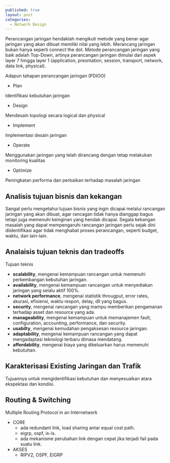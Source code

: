 ```yaml
---
published: true
layout: post
categories:
  - Network Design
---
```

Perancangan jaringan hendaklah mengikuti metode yang benar agar jaringan yang akan dibuat memiliki nilai yang lebih. Merancang jaringan bukan hanya seperti connect the dot. Metode perancangan jaringan yang baik adalah Top-Down, artinya perancangan jaringan dimulai dari aspek layer 7 hingga layer 1 (application, presntation, session, transport, network, data link, physical).

Adapun tahapan perancangan jaringan (PDIOO)
- Plan

Identifikasi kebutuhan jaringan
- Design

Mendesain topologi secara logical dan physical
- Implement

Implementasi desain jaringan
- Operate

Menggunakan jaringan yang telah dirancang dengan tetap melakukan monitoring kualitas
- Optimize

Peningkatan performa dan perbaikan terhadap masalah jaringan

## Analisis tujuan bisnis dan kekangan
Sangat perlu mengetahui tujuan bisnis yang ingin dicapai melalui rancangan jaringan yang akan dibuat, agar rancagan tidak hanya dianggap bagus tetapi juga memenuhi keinginan yang hendak dicapai. Segala kekangan masalah yang dapat mempengaruhi rancangan jaringan perlu sejak dini diidentifikasi agar tidak menghabat proses perancangan, seperti budget, waktu, dan lain-lain.

## Analaisis tujuan teknis dan tradeoffs
Tujuan teknis
- **scalability**, mengenai kemampuan rancangan untuk memenuhi perkembangan kebutuhan jaringan.
- **availability**, mengenai kemampuan rancangan untuk menyediakan jaringan yang selalu aktif 100%.
- **network performance**, mengenai statistik througput, error rates, akurasi, efisiensi, waktu respon, delay, dll yang bagus.
- **security**, mengenai rancangan yang mampu memberikan pengamanan terhadap asset dan resource yang ada.
- **manageability**, mengenai kemampuan untuk memanajemen fault, configuration, accounting, performance, dan security.
- **usabilty**, mengenai kemudahan pengaksesan resource jaringan.
- **adaptability**, mengenai kemampuan rancangan yang dapat mengadaptasi teknologi terbaru dimasa mendatang.
- **affordability**, mengenai biaya yang dikeluarkan harus memenuhi kebutuhan.

## Karakterisasi Existing Jaringan dan Trafik
Tujuannya untuk mengidentifikasi kebutuhan dan menyesuaikan atara ekspektasi dan kondisi.

## Routing & Switching

Multiple Routing Protocol in an Internetwork
- CORE
  - ada redundant link, load sharing antar equal cost path.
  - eigrp, ospf, is-is.
  - ada mekanisme perubahan link dengan cepat jika terjadi fail pada suatu link.
- AKSES
  - RIPV2, OSPF, EIGRP
